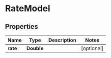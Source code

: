 # RateModel

## Properties
Name | Type | Description | Notes
------------ | ------------- | ------------- | -------------
**rate** | **Double** |  |  [optional]
